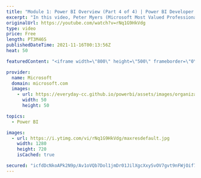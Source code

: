```yaml
---
title: "Module 1: Power BI Overview (Part 4 of 4) | Power BI Developer in a Day"
excerpt: "In this video, Peter Myers (Microsoft Most Valued Professional, and course developer) demonstrates signing in to Power BI and preparing a Power BI report. It is video 6 of 21.  The Power BI Developer in a Day online course empowers you as an app developer with the technical knowledge required to embed"
originalUrl: https://youtube.com/watch?v=rNq1G9HkVdg
type: video
price: Free
length: PT3M46S
publishedDateTime: 2021-11-16T00:13:56Z
heat: 50

featuredContent: "<iframe width=\"800\" height=\"500\" frameborder=\"0\" src=\"https://www.youtube.com/embed/rNq1G9HkVdg\" allow=\"accelerometer; autoplay; encrypted-media; gyroscope; picture-in-picture\" allowfullscreen></iframe>"

provider:
  name: Microsoft
  domain: microsoft.com
  images:
    - url: https://everyday-cc.github.io/powerbi/assets/images/organizations/microsoft.com-50x50.jpg
      width: 50
      height: 50

topics:
  - Power BI

images:
  - url: https://i.ytimg.com/vi/rNq1G9HkVdg/maxresdefault.jpg
    width: 1280
    height: 720
    isCached: true

secured: "icfdDcNkoAPk2N9p/Av1oVQb7Dol1jmDr01JilXgcXxySvOV7gvt9nFWjOif7VXWbVOZ/RYobSEnVkdFGL8u+Rc5+JCoYzRdHDFk/hgroAxRA04VhpNVZw3NIM3v6x8hnWDWLyP0EYXZZvMsO1v1nWA6renXLHf46gqR9GH9PwDB739iEbtfTwH+8OlvbvnMiq4caRKg5tnWPHYmLMvyYC1irSIhWWocnhWOKEKDxLpsghyDFjLP3EKGNU7wmA7MogbgpShaFP7bF9oFbZQTQzc3mUv+18UNL1Zoxy6uymOZYx63A1ZjS4uJL0WtgMetP3YoEvtWrs0NXGAcppis3shk9BRthsmEeQw+S8Ore3WXF1aOAL+rQFJMpDDnfqBYSXPO21ifFu+/Mh/YPl2PK/4veQTwOwsZFBrOXATNMrU=;AIurENSztJKNAw0FlM1j4w=="
---
```


